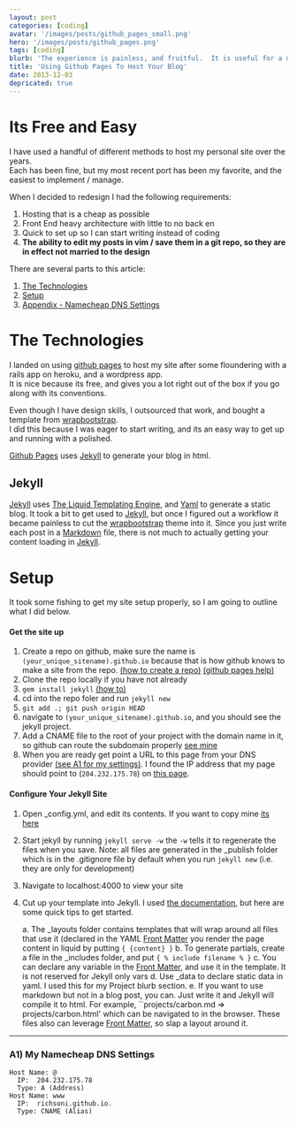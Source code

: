 ```yaml
---
layout: post
categories: [coding]
avatar: '/images/posts/github_pages_small.png'
hero: '/images/posts/github_pages.png'
tags: [coding]
blurb: 'The experience is painless, and fruitful.  It is useful for a multitude of purposes'
title: 'Using Github Pages To Host Your Blog'
date: 2013-12-03
depricated: true
---
```


# Its Free and Easy

I have used a handful of different methods to host my personal site over the years.  
Each has been fine, but my most recent port has been my favorite, and the easiest to implement / manage.  

When I decided to redesign I had the following requirements:

1.  Hosting that is a cheap as possible
1.  Front End heavy architecture with little to no back en
1.  Quick to set up so I can start writing instead of coding
1.  **The ability to edit my posts in vim / save them in a git repo, so they are in effect not married to the design**

There are several parts to this article:

  1.  [The Technologies](#TheTechnologies)
  2.  [Setup](#Setup)
  3.  [Appendix - Namecheap DNS Settings](#dns)


# The Technologies

  I landed on using [github pages](http://pages.github.com/) to host my site after some floundering with a rails app on heroku, and a wordpress app.  
  It is nice because its free, and gives you a lot right out of the box if you go along with its conventions.  

  Even though I have design skills, I outsourced that work, and bought a template from [wrapbootstrap](http://wrapbootstrap.com).  
  I did this because I was eager to start writing, and its an easy way to get up and running with a polished.  

  [Github Pages](http://pages.github.com/) uses [Jekyll](http://jekyllrb.com) to generate your blog in html.


## Jekyll

  [Jekyll](http://jekyllrb.com) uses [The Liquid Templating Engine](http://liquidmarkup.org/), and [Yaml](http://yaml.org/) to generate a static blog.
  It took a bit to get used to [Jekyll](http://jekyllrb.com), but once I figured out a workflow it became painless to  cut the [wrapbootstrap](http://wrapbootstrap.com) theme into it. 
  Since you just write each post in a [Markdown](http://www.whatismarkdown.com/) file, there is not much to actually getting your content loading in [Jekyll](http://jekyllrb.com).  

# Setup

  It took some fishing to get my site setup properly, so I am going to outline what I did below.  

  <h4> Get the site up </h4>

  1.  Create a repo on github, make sure the name is ```(your_unique_sitename).github.io``` because that is how github knows to make a site from the repo.  [(how to create a repo)](https://help.github.com/articles/create-a-repo) [(github pages help)](https://help.github.com/categories/20/articles)
  2.  Clone the repo locally if you have not already
  3.  ```gem install jekyll```  [(how to)](http://jekyllrb.com/docs/installation/)
  4.  cd into the repo foler and run ```jekyll new```
  5.  ```git add .; git push origin HEAD```
  6.  navigate to ```(your_unique_sitename).github.io```, and you should see the jekyll project.
  8.  Add a CNAME file to the root of your project with the domain name in it, so github can route the subdomain properly [see mine](https://github.com/richsoni/richsoni.github.com/blob/master/CNAME)
  7.  When you are ready get point a URL to this page from your DNS provider [(see A1 for my settings)]('#a1').  I found the IP address that my page should point to (```204.232.175.78```) on [this page](https://help.github.com/articles/setting-up-a-custom-domain-with-pages).

<h4> Configure Your Jekyll Site </h4>

  1.  Open _config.yml, and edit its contents.  If you want to copy mine [its here](https://github.com/richsoni/richsoni.github.com/blob/master/_config.yml)
  2.  Start jekyll by running ```jekyll serve -w``` the ```-w``` tells it to regenerate the files when you save.  Note: all files are generated in the _publish folder which is in the .gitignore file by default when you run ``jekyll new`` (i.e. they are only for development)
  3.  Navigate to localhost:4000 to view your site
  4.  Cut up your template into Jekyll.  I used [the documentation](http://jekyllrb.com/docs/home/), but here are some quick tips to get started.

      a. The _layouts folder contains templates that will wrap around all files that use it (declared in the YAML [Front Matter](http://jekyllrb.com/docs/frontmatter/)
         you render the page content in liquid by putting ``{ {content} }``
      b. To generate partials, create a file in the _includes folder, and put ``{ % include filename % }``
      c. You can declare any variable in the [Front Matter](http://jekyllrb.com/docs/frontmatter/), and use it in the template.  It is not reserved for Jekyll only vars
      d. Use _data to declare static data in yaml.  I used this for my Project blurb section.
      e. If you want to use markdown but not in a blog post, you can.  Just write it and Jekyll will compile it to html.  For example, ``projects/carbon.md => projects/carbon.html' which can be navigated to in the browser.
         These files also can leverage [Front Matter](http://jekyllrb.com/docs/frontmatter/), so slap a layout around it.

<hr>

<h3 id='a1'>A1) My Namecheap DNS Settings</h3>

```
Host Name: @
  IP:  204.232.175.78
  Type: A (Address)
Host Name: www
  IP:  richsoni.github.io.
  Type: CNAME (Alias)
```
